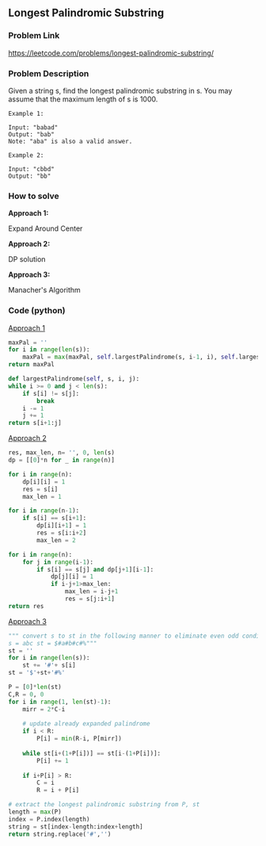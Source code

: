 ## Longest Palindromic Substring

### Problem Link

https://leetcode.com/problems/longest-palindromic-substring/

### Problem Description 

Given a string s, find the longest palindromic substring in s. You may assume that the maximum length of s is 1000.

```
Example 1: 

Input: "babad"
Output: "bab"
Note: "aba" is also a valid answer.

```

```
Example 2: 

Input: "cbbd"
Output: "bb"

```

### How to solve 

**Approach 1:** 

Expand Around Center

**Approach 2:** 

DP solution

**Approach 3:** 

Manacher's Algorithm

### Code (python)

[Approach 1](https://github.com/yanray/leetcode/blob/master/medium/0005Longest_Palindromic_Substring/0005Longest_Palindromic_Substring1.py)

```python
maxPal = ''
for i in range(len(s)):
    maxPal = max(maxPal, self.largestPalindrome(s, i-1, i), self.largestPalindrome(s,i-1,i+1), key=len)
return maxPal

def largestPalindrome(self, s, i, j):
while i >= 0 and j < len(s):
    if s[i] != s[j]:
        break
    i -= 1
    j += 1
return s[i+1:j]
```


[Approach 2](https://github.com/yanray/leetcode/blob/master/medium/0005Longest_Palindromic_Substring/0005Longest_Palindromic_Substring2.py)

```python
res, max_len, n= '', 0, len(s)
dp = [[0]*n for _ in range(n)]

for i in range(n):
    dp[i][i] = 1
    res = s[i]
    max_len = 1

for i in range(n-1):
    if s[i] == s[i+1]:
        dp[i][i+1] = 1
        res = s[i:i+2]
        max_len = 2

for i in range(n):
    for j in range(i-1):
        if s[i] == s[j] and dp[j+1][i-1]:
            dp[j][i] = 1
            if i-j+1>max_len:
                max_len = i-j+1
                res = s[j:i+1]
return res
```


[Approach 3](https://github.com/yanray/leetcode/blob/master/medium/0005Longest_Palindromic_Substring/0005Longest_Palindromic_Substring3.py)

```python
""" convert s to st in the following manner to eliminate even odd conditin palindrom 
s = abc st = $#a#b#c#%"""
st = ''
for i in range(len(s)):
    st += '#'+ s[i]
st = '$'+st+'#%'

P = [0]*len(st)
C,R = 0, 0
for i in range(1, len(st)-1):
    mirr = 2*C-i
    
    # update already expanded palindrome
    if i < R:
        P[i] = min(R-i, P[mirr])
    
    while st[i+(1+P[i])] == st[i-(1+P[i])]:
        P[i] += 1
    
    if i+P[i] > R:
        C = i
        R = i + P[i]

# extract the longest palindromic substring from P, st
length = max(P)
index = P.index(length)
string = st[index-length:index+length]
return string.replace('#','')
```

